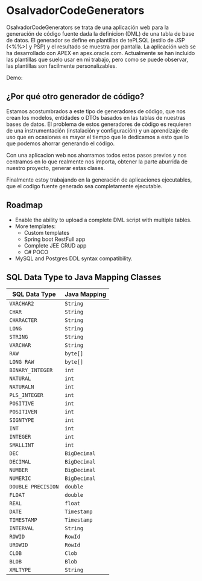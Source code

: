 # OsalvadorCodeGenerators


OsalvadorCodeGenerators se trata de una aplicación web para la generación de código fuente dada la definicion (DML) de una tabla de base de datos. El generador se define en plantillas de tePLSQL (estilo de JSP (<%%>) y PSP) y el resultado se muestra por pantalla. La aplicación web se ha desarrollado con APEX en apex.oracle.com. Actualmente se han incluido las plantillas que suelo usar en mi trabajo, pero como se puede observar, las plantillas son facilmente personalizables. 


Demo: 



## ¿Por qué otro generador de código?

Estamos acostumbrados a este tipo de generadores de código, que nos crean los modelos, entidades o DTOs basados en las tablas de nuestras bases de datos. El problema de estos generadores de código es requieren de una instrumentación (instalación y configuración) y un aprendizaje de uso que en ocasiones es mayor el tiempo que le dedicamos a esto que lo que podemos ahorrar generando el código. 

Con una aplicacion web nos ahorramos todos estos pasos previos y nos centramos en lo que realmente nos importa, obtener la parte aburrida de nuestro proyecto, generar estas clases. 

Finalmente estoy trabajando en la generación de aplicaciones ejecutables, que el codigo fuente generado sea completamente ejecutable. 


## Roadmap

- Enable the ability to upload a complete DML script with multiple tables.
- More templates:
	- Custom templates
	- Spring boot RestFull app
	- Complete JEE CRUD app
	- C# POCO
- MySQL and Postgres DDL syntax compatibility. 

## SQL Data Type to Java Mapping Classes

| SQL Data Type | Java Mapping | 
| ------------- | ------------ | 
| `VARCHAR2`          | `String`
| `CHAR`              | `String`
| `CHARACTER`         | `String`
| `LONG`              | `String`
| `STRING`            | `String`
| `VARCHAR`           | `String`
| `RAW`               | `byte[]`
| `LONG RAW`          | `byte[]`
| `BINARY_INTEGER`    | `int`
| `NATURAL`           | `int`
| `NATURALN`          | `int`
| `PLS_INTEGER`       | `int`
| `POSITIVE`          | `int`
| `POSITIVEN`         | `int`
| `SIGNTYPE`          | `int`
| `INT`               | `int`
| `INTEGER`           | `int`
| `SMALLINT`          | `int`
| `DEC`               | `BigDecimal`
| `DECIMAL`           | `BigDecimal`
| `NUMBER`            | `BigDecimal`
| `NUMERIC`           | `BigDecimal`
| `DOUBLE PRECISION`  | `double`
| `FLOAT`             | `double`
| `REAL`              | `float`
| `DATE`              | `Timestamp`
| `TIMESTAMP` 		 | `Timestamp`
| `INTERVAL` 		 | `String`
| `ROWID`            | `RowId`
| `UROWID`           | `RowId`
| `CLOB`             | `Clob`
| `BLOB`             | `Blob`
| `XMLTYPE`          | `String`








